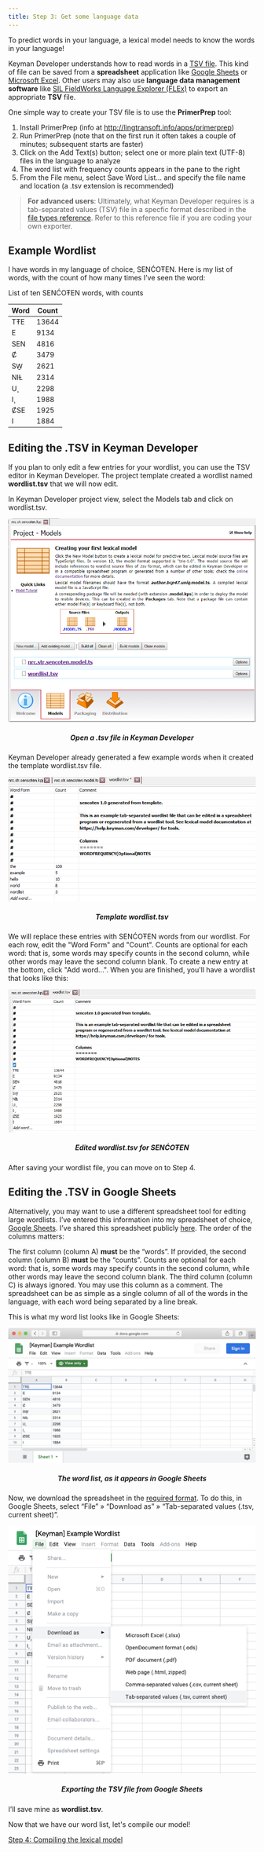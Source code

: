 ```yaml
---
title: Step 3: Get some language data
---
```


To predict words in your language, a lexical model needs to know the
words in your language!

Keyman Developer understands how to read words in a [TSV file](../../../reference/file-types/tsv). This kind of file can be saved
from a **spreadsheet** application like [Google Sheets](https://sheets.google.com/) or [Microsoft Excel](https://products.office.com/en/excel). Other users may also use
**language data management software** like [SIL FieldWorks Language
Explorer (FLEx)](https://software.sil.org/fieldworks/) to export an
appropriate **TSV** file.

One simple way to create your TSV file is to use the **PrimerPrep**
tool:

1.  Install PrimerPrep (info at
    <http://lingtransoft.info/apps/primerprep>)
2.  Run PrimerPrep (note that on the first run it often takes a couple
    of minutes; subsequent starts are faster)
3.  Click on the Add Text(s) button; select one or more plain text
    (UTF-8) files in the language to analyze
4.  The word list with frequency counts appears in the pane to the right
5.  From the File menu, select Save Word List… and specify the file name
    and location (a .tsv extension is recommended)

> **For advanced users**: Ultimately, what Keyman Developer requires is a
tab-separated values (TSV) file in a specfic format described in the
[file types reference](../../../reference/file-types/tsv). Refer to this
reference file if you are coding your own exporter.

## Example Wordlist

I have words in my language of choice, SENĆOŦEN. Here is my list of
words, with the count of how many times I’ve seen the word:

List of ten SENĆOŦEN words, with counts


| Word  | Count |
|-------|-------|
| TŦE   | 13644 |
| E     | 9134  |
| SEN   | 4816  |
| Ȼ     | 3479  |
| SW̱    | 2621  |
| NIȽ   | 2314  |
| U¸    | 2298  |
| I¸    | 1988  |
| ȻSE   | 1925  |
| I     | 1884  |


## Editing the .TSV in Keyman Developer

If you plan to only edit a few entries for your wordlist, you can use
the TSV editor in Keyman Developer. The project template created a
wordlist named **wordlist.tsv** that we will now edit.

In Keyman Developer project view, select the Models tab and click on
wordlist.tsv.

<div markdown="1" style="text-align: center; ">

![Open TSV file in Keyman Developer](../../../images/lm/developer-open-tsv.png)

##### Open a .tsv file in Keyman Developer

</div>

Keyman Developer already generated a few example words when it created
the template wordlist.tsv file.

<div markdown="1" style="text-align: center">

![Example wordlist.tsv generated by template](../../../images/lm/template-tsv.png)

##### Template wordlist.tsv

</div>

We will replace these entries with SENĆOŦEN words from our wordlist. For
each row, edit the "Word Form" and "Count". Counts are optional for each
word: that is, some words may specify counts in the second column, while
other words may leave the second column blank. To create a new entry at
the bottom, click "Add word...". When you are finished, you'll have a
wordlist that looks like this:

<div markdown="1" style="text-align: center">

![Editing wordlist.tsv in Keyman Developer](../../../images/lm/edited-tsv.png)

##### Edited wordlist.tsv for SENĆOŦEN

</div>

After saving your wordlist file, you can move on to Step 4.

## Editing the .TSV in Google Sheets

Alternatively, you may want to use a different spreadsheet tool for
editing large wordlists. I’ve entered this information into my
spreadsheet of choice, [Google Sheets](https://sheets.google.com/). I’ve
shared this spreadsheet publicly
[here](https://docs.google.com/spreadsheets/d/10zhIc439BCSSooL_-HeJ6TUHd-ovkiXYcIGe-pHDTSg/edit?usp=sharing).
The order of the columns matters:

The first column (column A) **must** be the “words”. If provided, the
second column (column B) **must** be the “counts”. Counts are optional
for each word: that is, some words may specify counts in the second
column, while other words may leave the second column blank. The third
column (column C) is always ignored. You may use this column as a
comment. The spreadsheet can be as simple as a single column of all of
the words in the language, with each word being separated by a line
break.

This is what my word list looks like in Google Sheets:

<div markdown="1" style="text-align: center">

![screenshot of the word list in Google Sheets](../../../images/lm/sencoten-sheets-full.png)

##### The word list, as it appears in Google Sheets

</div>

Now, we download the spreadsheet in the [required format](../../../reference/file-types/tsv). To do this, in Google
Sheets, select “File” » “Download as” » “Tab-separated values (.tsv,
current sheet)”.

<div markdown="1" style="text-align: center">

![screenshot of “Save as…” menu in Google Sheets, selecting ”TSV”](../../../images/lm/sencoten-sheets-save-as.png)

##### Exporting the TSV file from Google Sheets

</div>

I’ll save mine as **wordlist.tsv**.

Now that we have our word list, let's compile our model!

[Step 4: Compiling the lexical model](step-4)